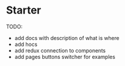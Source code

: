 # Starter

TODO:

- add docs with description of what is where
- add hocs
- add redux connection to components
- add pages buttons switcher for examples
